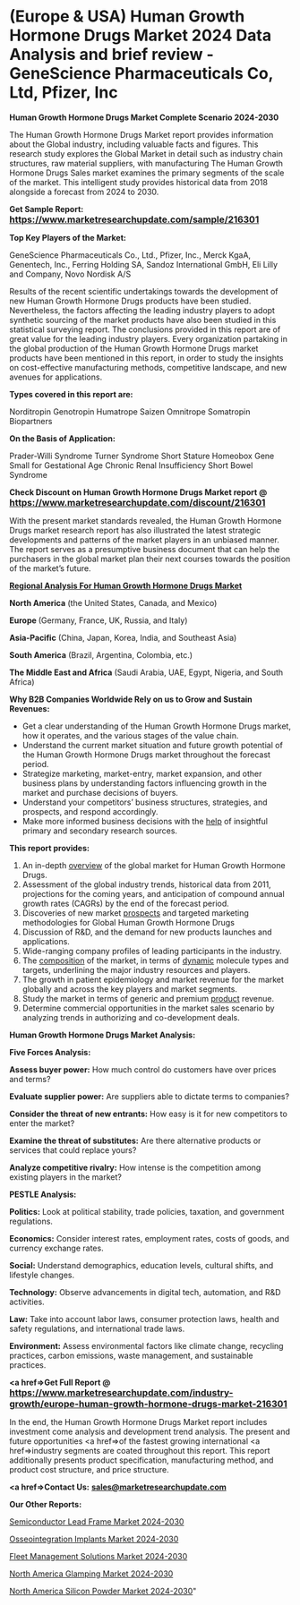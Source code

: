 # (Europe & USA) Human Growth Hormone Drugs Market 2024 Data Analysis and brief review - GeneScience Pharmaceuticals Co, Ltd, Pfizer, Inc

<strong>Human Growth Hormone Drugs Market Complete Scenario 2024-2030</strong>

The Human Growth Hormone Drugs Market report provides information about the Global industry, including valuable facts and figures. This research study explores the Global Market in detail such as industry chain structures, raw material suppliers, with manufacturing The Human Growth Hormone Drugs Sales market examines the primary segments of the scale of the market. This intelligent study provides historical data from 2018 alongside a forecast from 2024 to 2030.

<strong>Get Sample Report: <a href=https://www.marketresearchupdate.com/sample/216301><font size=3 color=#0000ff>https://www.marketresearchupdate.com/sample/216301</font></a></strong>

<strong>Top Key Players of the Market:</strong>

GeneScience Pharmaceuticals Co., Ltd., Pfizer, Inc., Merck KgaA, Genentech, Inc., Ferring Holding SA, Sandoz International GmbH, Eli Lilly and Company, Novo Nordisk A/S

Results of the recent scientific undertakings towards the development of new Human Growth Hormone Drugs products have been studied. Nevertheless, the factors affecting the leading industry players to adopt synthetic sourcing of the market products have also been studied in this statistical surveying report. The conclusions provided in this report are of great value for the leading industry players. Every organization partaking in the global production of the Human Growth Hormone Drugs market products have been mentioned in this report, in order to study the insights on cost-effective manufacturing methods, competitive landscape, and new avenues for applications.

<strong>Types covered in this report are: </strong>

Norditropin
Genotropin
Humatrope
Saizen
Omnitrope
Somatropin Biopartners

<strong>On the Basis of Application:</strong>

Prader-Willi Syndrome
Turner Syndrome
Short Stature Homeobox Gene
Small for Gestational Age
Chronic Renal Insufficiency
Short Bowel Syndrome

<strong>Check Discount on Human Growth Hormone Drugs Market report @ <a href=https://www.marketresearchupdate.com/discount/216301><font size=3 color=#0000ff>https://www.marketresearchupdate.com/discount/216301</font></a></strong>

With the present market standards revealed, the Human Growth Hormone Drugs market research report has also illustrated the latest strategic developments and patterns of the market players in an unbiased manner. The report serves as a presumptive business document that can help the purchasers in the global market plan their next courses towards the position of the market’s future.

<strong><u><b>Regional Analysis For Human Growth Hormone Drugs Market</b></u></strong>

<strong><b>North America</b></strong> (the United States, Canada, and Mexico)

<strong><b>Europe </b></strong>(Germany, France, UK, Russia, and Italy)

<strong><b>Asia-Pacific</b></strong> (China, Japan, Korea, India, and Southeast Asia)

<strong><b>South America</b></strong> (Brazil, Argentina, Colombia, etc.)

<strong><b>The Middle East and Africa</b></strong> (Saudi Arabia, UAE, Egypt, Nigeria, and South Africa)

<strong>Why B2B Companies Worldwide Rely on us to Grow and Sustain Revenues:</strong>
<ul>
  <li>Get a clear understanding of the Human Growth Hormone Drugs market, how it operates, and the various stages of the value chain.</li>
  <li>Understand the current market situation and future growth potential of the Human Growth Hormone Drugs market throughout the forecast period.</li>
  <li>Strategize marketing, market-entry, market expansion, and other business plans by understanding factors influencing growth in the market and purchase decisions of buyers.</li>
  <li>Understand your competitors’ business structures, strategies, and prospects, and respond accordingly.</li>
  <li>Make more informed business decisions with the <a href=ASDF991299>help</a> of insightful primary and secondary research sources.</li>
</ul>
<strong>This report provides:</strong>
<ol>
  <li>An in-depth <a href=>overview</a> of the global market for Human Growth Hormone Drugs.</li>
  <li>Assessment of the global industry trends, historical data from 2011, projections for the coming years, and anticipation of compound annual growth rates (CAGRs) by the end of the forecast period.</li>
  <li>Discoveries of new market <a href=>prospects</a> and targeted marketing methodologies for Global Human Growth Hormone Drugs</li>
  <li>Discussion of R&amp;D, and the demand for new products launches and applications.</li>
  <li>Wide-ranging company profiles of leading participants in the industry.</li>
  <li>The <a href=ASDF881288>composition</a> of the market, in terms of <a href=>dynamic</a> molecule types and targets, underlining the major industry resources and players.</li>
  <li>The growth in patient epidemiology and market revenue for the market globally and across the key players and market segments.</li>
  <li>Study the market in terms of generic and premium <a href=>product</a> revenue.</li>
  <li>Determine commercial opportunities in the market sales scenario by analyzing trends in authorizing and co-development deals.</li>
</ol>

<strong>Human Growth Hormone Drugs Market Analysis:</strong>

<strong>Five Forces Analysis:</strong>

<strong>Assess buyer power:</strong> How much control do customers have over prices and terms?

<strong>Evaluate supplier power:</strong> Are suppliers able to dictate terms to companies?

<strong>Consider the threat of new entrants:</strong> How easy is it for new competitors to enter the market?

<strong>Examine the threat of substitutes:</strong> Are there alternative products or services that could replace yours?

<strong>Analyze competitive rivalry:</strong> How intense is the competition among existing players in the market?

<strong>PESTLE Analysis:</strong>

<strong>Politics:</strong> Look at political stability, trade policies, taxation, and government regulations.

<strong>Economics:</strong> Consider interest rates, employment rates, costs of goods, and currency exchange rates.

<strong>Social:</strong> Understand demographics, education levels, cultural shifts, and lifestyle changes.

<strong>Technology:</strong> Observe advancements in digital tech, automation, and R&D activities.

<strong>Law:</strong> Take into account labor laws, consumer protection laws, health and safety regulations, and international trade laws.

<strong>Environment:</strong> Assess environmental factors like climate change, recycling practices, carbon emissions, waste management, and sustainable practices.

<strong><a href=>Get Full Report</a> @ <a href=https://www.marketresearchupdate.com/industry-growth/europe-human-growth-hormone-drugs-market-216301><font size=3 color=#0000ff>https://www.marketresearchupdate.com/industry-growth/europe-human-growth-hormone-drugs-market-216301</font></a></strong>

In the end, the Human Growth Hormone Drugs Market report includes investment come analysis and development trend analysis. The present and future opportunities <a href=>of</a> the fastest growing international <a href=>industry</a> segments are coated throughout this report. This report additionally presents product specification, manufacturing method, and product cost structure, and price structure.

<strong><a href=><strong>Contact Us:</strong></a></strong>
<strong>sales@marketresearchupdate.com</strong>

<strong>Our Other Reports:</strong>

<a href=https://www.linkedin.com/pulse/semiconductor-lead-frame-market-opportunities-stay-ahead>Semiconductor Lead Frame Market 2024-2030</a>

<a href=https://www.linkedin.com/pulse/osseointegration-implants-market-2023-remarking>Osseointegration Implants Market 2024-2030</a>

<a href=https://www.linkedin.com/pulse/fleet-management-solutions-market-2023>Fleet Management Solutions Market 2024-2030</a>

<a href=https://www.linkedin.com/pulse/north-america-glamping-market-2023-2030-growth-ddo6f/>North America Glamping Market 2024-2030</a>

<a href=https://www.linkedin.com/pulse/north-america-silicon-powder-market-n1fzf/>North America Silicon Powder Market 2024-2030</a>"
